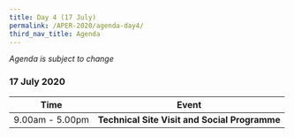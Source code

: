```yaml
---
title: Day 4 (17 July)
permalink: /APER-2020/agenda-day4/
third_nav_title: Agenda
---
```

*Agenda is subject to change*

### **17 July 2020**

| **Time** | **Event** |
|-------------------|---------------------------------------------------------------------------------------------------------------------------------------------------------------------------------------------------------------------------------------------------------------------------------------------------------------------------------------------------------------------------------------------------------------------------------------------------------------------------------------------------------------------------------------------------------------------------------------------------------------------------------------------------------------------------------------------------------------------------------------------------------------------------------------------------------------------------------------------------------------------------------------------------------------------------------------------------------------------------|
| 9.00am - 5.00pm | **Technical Site Visit and Social Programme** |
